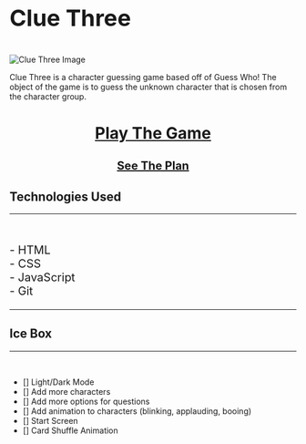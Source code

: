 

# <p style="font-size: 40px;">Clue Three</p>

![Clue Three Image](https://placeholder.png "Clue Three")

Clue Three is a character guessing game based off of Guess Who! The object of the game is to guess the unknown character that is chosen from the character group.

# <p style= "text-align: center;"> [Play The Game](https://clue-three.netlify.app/)</p> <p style= "text-align: center; font-size: 20px"> [See The Plan](https://whimsical.com/clue-three-6Fkfci9RQqqTUBW7xp9SZx@VsSo8s35WwNYV5SvbVYexA)</p>

## Technologies Used
---
<br>
<p style="font-size: 20px;">
- HTML
<br>
- CSS
<br>
- JavaScript
<br>
- Git
<p>

---
## Ice Box
---
<br>

- [] Light/Dark Mode
- [] Add more characters
- [] Add more options for questions
- [] Add animation to characters (blinking, applauding, booing)
- [] Start Screen
- [] Card Shuffle Animation
